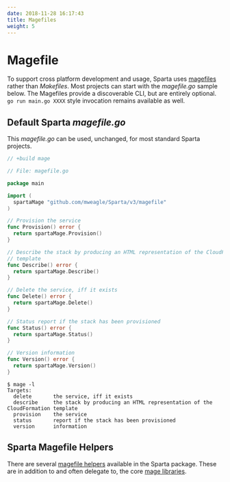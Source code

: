 ```yaml
---
date: 2018-11-28 16:17:43
title: Magefiles
weight: 5
---
```


# Magefile

To support cross platform development and usage, Sparta uses [magefiles](https://magefile.org) rather
than _Makefiles_. Most projects can start with the _magefile.go_ sample below. The Magefiles
provide a discoverable CLI, but are entirely optional. `go run main.go XXXX` style invocation remains
available as well.

## Default Sparta _magefile.go_

This _magefile.go_ can be used, unchanged, for most standard Sparta projects.

```go
// +build mage

// File: magefile.go

package main

import (
  spartaMage "github.com/mweagle/Sparta/v3/magefile"
)

// Provision the service
func Provision() error {
  return spartaMage.Provision()
}

// Describe the stack by producing an HTML representation of the CloudFormation
// template
func Describe() error {
  return spartaMage.Describe()
}

// Delete the service, iff it exists
func Delete() error {
  return spartaMage.Delete()
}

// Status report if the stack has been provisioned
func Status() error {
  return spartaMage.Status()
}

// Version information
func Version() error {
  return spartaMage.Version()
}
```

```shell
$ mage -l
Targets:
  delete       the service, iff it exists
  describe     the stack by producing an HTML representation of the CloudFormation template
  provision    the service
  status       report if the stack has been provisioned
  version      information
```

## Sparta Magefile Helpers

There are several [magefile helpers](https://godoc.org/github.com/mweagle/Sparta/magefile) available
in the Sparta package. These are in addition to and often delegate to, the core
[mage libraries](https://magefile.org/libraries/).

